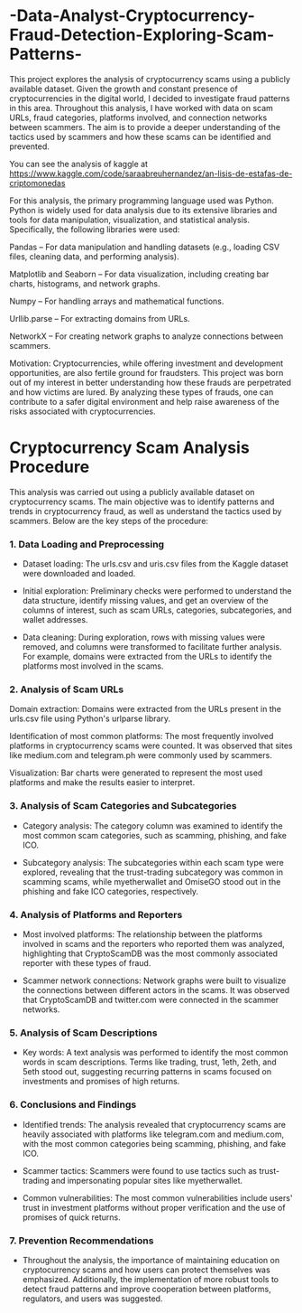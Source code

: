 # -Data-Analyst-Cryptocurrency-Fraud-Detection-Exploring-Scam-Patterns-
This project explores the analysis of cryptocurrency scams using a publicly available dataset. Given the growth and constant presence of cryptocurrencies in the digital world, I decided to investigate fraud patterns in this area. Throughout this analysis, I have worked with data on scam URLs, fraud categories, platforms involved, and connection networks between scammers. The aim is to provide a deeper understanding of the tactics used by scammers and how these scams can be identified and prevented.

You can see the analysis of kaggle at https://www.kaggle.com/code/saraabreuhernandez/an-lisis-de-estafas-de-criptomonedas

For this analysis, the primary programming language used was Python. Python is widely used for data analysis due to its extensive libraries and tools for data manipulation, visualization, and statistical analysis. Specifically, the following libraries were used:

Pandas – For data manipulation and handling datasets (e.g., loading CSV files, cleaning data, and performing analysis).

Matplotlib and Seaborn – For data visualization, including creating bar charts, histograms, and network graphs.

Numpy – For handling arrays and mathematical functions.

Urllib.parse – For extracting domains from URLs.

NetworkX – For creating network graphs to analyze connections between scammers.

Motivation: Cryptocurrencies, while offering investment and development opportunities, are also fertile ground for fraudsters. This project was born out of my interest in better understanding how these frauds are perpetrated and how victims are lured. By analyzing these types of frauds, one can contribute to a safer digital environment and help raise awareness of the risks associated with cryptocurrencies.

# Cryptocurrency Scam Analysis Procedure
This analysis was carried out using a publicly available dataset on cryptocurrency scams. The main objective was to identify patterns and trends in cryptocurrency fraud, as well as understand the tactics used by scammers. Below are the key steps of the procedure:

### 1. Data Loading and Preprocessing

* Dataset loading: The urls.csv and uris.csv files from the Kaggle dataset were downloaded and loaded.

* Initial exploration: Preliminary checks were performed to understand the data structure, identify missing values, and get an overview of the columns of interest, such as scam URLs, categories, subcategories, and wallet addresses.

* Data cleaning: During exploration, rows with missing values were removed, and columns were transformed to facilitate further analysis. For example, domains were extracted from the URLs to identify the platforms most involved in the scams.

### 2. Analysis of Scam URLs
Domain extraction: Domains were extracted from the URLs present in the urls.csv file using Python's urlparse library.

Identification of most common platforms: The most frequently involved platforms in cryptocurrency scams were counted. It was observed that sites like medium.com and telegram.ph were commonly used by scammers.

Visualization: Bar charts were generated to represent the most used platforms and make the results easier to interpret.

### 3. Analysis of Scam Categories and Subcategories

* Category analysis: The category column was examined to identify the most common scam categories, such as scamming, phishing, and fake ICO.

* Subcategory analysis: The subcategories within each scam type were explored, revealing that the trust-trading subcategory was common in scamming scams, while myetherwallet and OmiseGO stood out in the phishing and fake ICO categories, respectively.

### 4. Analysis of Platforms and Reporters

* Most involved platforms: The relationship between the platforms involved in scams and the reporters who reported them was analyzed, highlighting that CryptoScamDB was the most commonly associated reporter with these types of fraud.

* Scammer network connections: Network graphs were built to visualize the connections between different actors in the scams. It was observed that CryptoScamDB and twitter.com were connected in the scammer networks.

### 5. Analysis of Scam Descriptions

* Key words: A text analysis was performed to identify the most common words in scam descriptions. Terms like trading, trust, 1eth, 2eth, and 5eth stood out, suggesting recurring patterns in scams focused on investments and promises of high returns.

### 6. Conclusions and Findings

* Identified trends: The analysis revealed that cryptocurrency scams are heavily associated with platforms like telegram.com and medium.com, with the most common categories being scamming, phishing, and fake ICO.

* Scammer tactics: Scammers were found to use tactics such as trust-trading and impersonating popular sites like myetherwallet.

* Common vulnerabilities: The most common vulnerabilities include users' trust in investment platforms without proper verification and the use of promises of quick returns.

### 7. Prevention Recommendations
* Throughout the analysis, the importance of maintaining education on cryptocurrency scams and how users can protect themselves was emphasized. Additionally, the implementation of more robust tools to detect fraud patterns and improve cooperation between platforms, regulators, and users was suggested.
